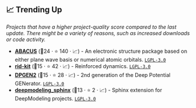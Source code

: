 ## 📈 Trending Up

_Projects that have a higher project-quality score compared to the last update. There might be a variety of reasons, such as increased downloads or code activity._

- <b><a href="https://github.com/deepmodeling/abacus-develop">ABACUS</a></b> (🥇24 ·  ⭐ 140 · 📈) - An electronic structure package based on either plane wave basis or numerical atomic orbitals. <code><a href="http://bit.ly/37RvQcA">LGPL-3.0</a></code>
- <b><a href="https://github.com/deepmodeling/rid-kit">rid-kit</a></b> (🥈15 ·  ⭐ 42 · 📈) - Reinforced dynamics. <code><a href="http://bit.ly/37RvQcA">LGPL-3.0</a></code>
- <b><a href="https://github.com/deepmodeling/dpgen2">DPGEN2</a></b> (🥈15 ·  ⭐ 28 · 📈) - 2nd generation of the Deep Potential GENerator. <code><a href="http://bit.ly/37RvQcA">LGPL-3.0</a></code>
- <b><a href="https://github.com/deepmodeling/deepmodeling_sphinx">deepmodeling_sphinx</a></b> (🥉13 ·  ⭐ 2 · 📈) - Sphinx extension for DeepModeling projects. <code><a href="http://bit.ly/37RvQcA">LGPL-3.0</a></code>

